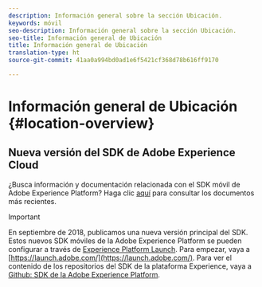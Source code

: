 ```yaml
---
description: Información general sobre la sección Ubicación.
keywords: móvil
seo-description: Información general sobre la sección Ubicación.
seo-title: Información general de Ubicación
title: Información general de Ubicación
translation-type: ht
source-git-commit: 41aa0a994bd0ad1e6f5421cf368d78b616ff9170

---
```



# Información general de Ubicación {#location-overview}

## Nueva versión del SDK de Adobe Experience Cloud

¿Busca información y documentación relacionada con el SDK móvil de Adobe Experience Platform? Haga clic [aquí](https://aep-sdks.gitbook.io/docs/) para consultar los documentos más recientes.

>[!IMPORTANT]
>
>En septiembre de 2018, publicamos una nueva versión principal del SDK. Estos nuevos SDK móviles de la Adobe Experience Platform se pueden configurar a través de [Experience Platform Launch](https://www.adobe.com/es/experience-platform/launch.html). Para empezar, vaya a [https://launch.adobe.com/](https://launch.adobe.com/). Para ver el contenido de los repositorios del SDK de la plataforma Experience, vaya a [Github: SDK de la Adobe Experience Platform](https://github.com/Adobe-Marketing-Cloud/acp-sdks).
